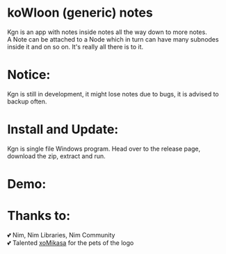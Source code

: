 # koWloon (generic) notes

Kgn is an app with notes inside notes all the way down to more notes. <br />
A Note can be attached to a Node which in turn can have many subnodes inside it and on so on. It's really all there is to it.

# Notice:

Kgn is still in development, it might lose notes due to bugs, it is advised to backup often.


# Install and Update:

Kgn is single file Windows program. Head over to the release page, download the zip, extract and run.

# Demo:


# Thanks to:

💕 Nim, Nim Libraries, Nim Community <br />
💕 Talented [xoMikasa](https://emoji.gg/user/647561486712963101) for the pets of the logo